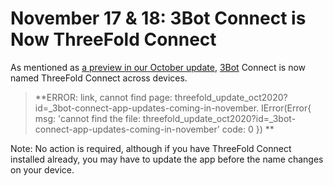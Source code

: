 # November 17 & 18: 3Bot Connect is Now ThreeFold Connect

As mentioned as [a preview in our October update](threefold_update_oct2020?id=_3bot-connect-app-updates-coming-in-november), [3Bot](threefold__3bot_def) Connect is now named ThreeFold Connect across devices.
> **ERROR: link, cannot find page: threefold_update_oct2020?id=_3bot-connect-app-updates-coming-in-november.
IError(Error{
    msg: 'cannot find the file: threefold_update_oct2020?id=_3bot-connect-app-updates-coming-in-november'
    code: 0
}) **<BR>



Note: No action is required, although if you have ThreeFold Connect installed already, you may have to update the app before the name changes on your device.